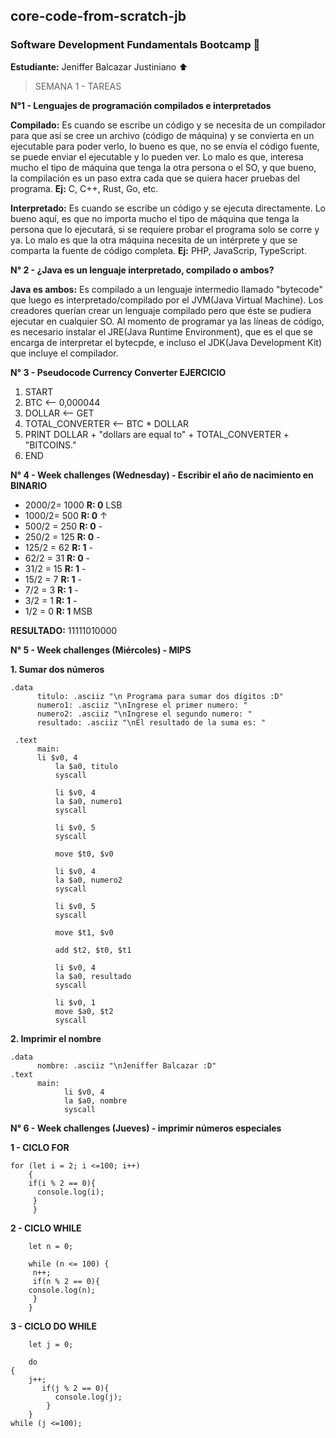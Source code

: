 ## core-code-from-scratch-jb

### Software Development Fundamentals Bootcamp :rocket:

**Estudiante:** Jeniffer Balcazar Justiniano :arrow_up:

> SEMANA 1 - TAREAS

**N°1 - Lenguajes de programación compilados e interpretados**

**Compilado:** Es cuando se escribe un código y se necesita de un compilador para que así se cree un archivo (código de máquina) y se convierta en un ejecutable para poder verlo, lo bueno es que, no se envía el código fuente, se puede enviar el ejecutable y lo pueden ver. Lo malo es que, interesa mucho el tipo de máquina que tenga la otra persona o el SO, y que bueno, la compilación es un paso extra cada que se quiera hacer pruebas del programa. **Ej:** C, C++, Rust, Go, etc.

**Interpretado:** Es cuando se escribe un código y se ejecuta directamente. Lo bueno aquí, es que no importa mucho el tipo de máquina que tenga la persona que lo ejecutará, si se requiere probar el programa solo se corre y ya. Lo malo es que la otra máquina necesita de un intérprete y que se comparta la fuente de código completa. **Ej:** PHP, JavaScrip, TypeScript.

**N° 2 - ¿Java es un lenguaje interpretado, compilado o ambos?**

**Java es ambos:** Es compilado a un lenguaje intermedio llamado "bytecode" que luego es interpretado/compilado por el JVM(Java Virtual Machine). Los creadores querían crear un lenguaje compilado pero que éste se pudiera ejecutar en cualquier SO. Al momento de programar ya las líneas de código, es necesario instalar el JRE(Java Runtime Environment), que es el que se encarga de interpretar el bytecpde, e incluso el JDK(Java Development Kit) que incluye el compilador.

**N° 3 - Pseudocode Currency Converter EJERCICIO**

  1. START
  2. BTC                <-- 0,000044
  3. DOLLAR             <-- GET
  4. TOTAL_CONVERTER    <-- BTC * DOLLAR
  5. PRINT DOLLAR + "dollars are equal to" + TOTAL_CONVERTER + "BITCOINS."
  6. END

**N° 4 - Week challenges (Wednesday) - Escribir el año de nacimiento en BINARIO**

  - 2000/2= 1000  **R: 0**  LSB
  - 1000/2= 500   **R: 0**   ↑
  - 500/2 = 250   **R: 0**   -
  - 250/2 = 125   **R: 0**   -
  - 125/2 = 62    **R: 1**   -
  - 62/2 = 31     **R: 0**   -
  - 31/2 = 15     **R: 1**   -
  - 15/2 = 7      **R: 1**   -
  - 7/2 = 3       **R: 1**   -
  - 3/2 = 1       **R: 1**   -
  - 1/2 = 0       **R: 1**  MSB
  
  **RESULTADO:** 11111010000
  
  **N° 5 - Week challenges (Miércoles) - MIPS**
  
**1. Sumar dos números**

    .data
	      titulo: .asciiz "\n Programa para sumar dos dígitos :D"
	      numero1: .asciiz "\nIngrese el primer numero: "
	      numero2: .asciiz "\nIngrese el segundo numero: "
	      resultado: .asciiz "\nEl resultado de la suma es: "
	     
     .text
	      main:
	      li $v0, 4
              la $a0, titulo
              syscall 
              
              li $v0, 4
              la $a0, numero1
              syscall

              li $v0, 5
              syscall

              move $t0, $v0

              li $v0, 4
              la $a0, numero2
              syscall

              li $v0, 5
              syscall

              move $t1, $v0
              
              add $t2, $t0, $t1

              li $v0, 4
              la $a0, resultado
              syscall 
              
              li $v0, 1
              move $a0, $t2
              syscall
              
**2. Imprimir el nombre**

    .data
          nombre: .asciiz "\nJeniffer Balcazar :D"
    .text
          main:
                li $v0, 4
                la $a0, nombre
                syscall

  **N° 6 - Week challenges (Jueves) - imprimir números especiales**
  
  **1 - CICLO FOR**
  
	for (let i = 2; i <=100; i++) 
	    {
		if(i % 2 == 0){
		  console.log(i);
		 }
	     }

  **2 - CICLO WHILE**

        let n = 0;
	
        while (n <= 100) {
	     n++;
	     if(n % 2 == 0){
		console.log(n);
	     }
        }

**3 - CICLO DO WHILE** 

        let j = 0;
	
        do 
	{
        j++;
           if(j % 2 == 0){
              console.log(j);
            }
        } 
	while (j <=100);
